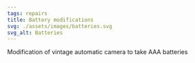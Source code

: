 ```yaml
---
tags: repairs
title: Battery modifications
svg: ./assets/images/batteries.svg
svg_alt: Batteries
---
```

Modification of vintage automatic camera to take AAA batteries